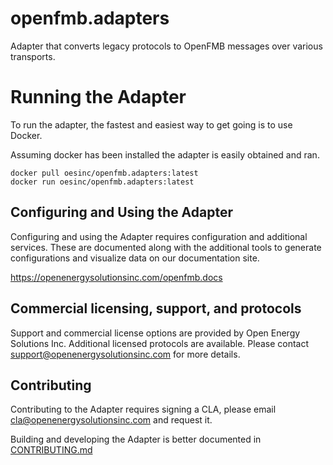 <!--
SPDX-FileCopyrightText: 2021 Open Energy Solutions Inc

SPDX-License-Identifier: Apache-2.0
-->

# openfmb.adapters

Adapter that converts legacy protocols to OpenFMB messages over various
transports.

# Running the Adapter

To run the adapter, the fastest and easiest way to get going is to use Docker.

Assuming docker has been installed the adapter is easily obtained and ran.

```
docker pull oesinc/openfmb.adapters:latest
docker run oesinc/openfmb.adapters:latest
```

## Configuring and Using the Adapter

Configuring and using the Adapter requires configuration and additional
services. These are documented along with the additional tools to generate
configurations and visualize data on our documentation site.

https://openenergysolutionsinc.com/openfmb.docs

## Commercial licensing, support, and protocols

Support and commercial license options are provided by Open Energy Solutions Inc. Additional licensed protocols are available. Please contact support@openenergysolutionsinc.com for more details.

## Contributing

Contributing to the Adapter requires signing a CLA, please email cla@openenergysolutionsinc.com and
request it.

Building and developing the Adapter is better documented in [CONTRIBUTING.md](CONTRIBUTING.md)

